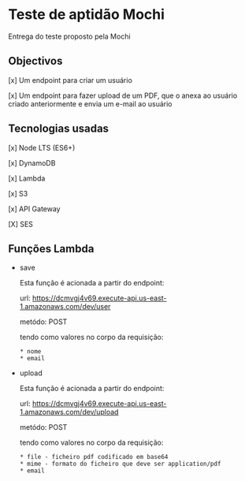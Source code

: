 # Teste de aptidão Mochi
Entrega do teste proposto pela Mochi

## Objectivos
[x] Um endpoint para criar um usuário

[x] Um endpoint para fazer upload de um PDF, que o anexa ao usuário criado anteriormente e envia um e-mail ao usuário

## Tecnologias usadas
[x] Node LTS (ES6+)

[x] DynamoDB

[x] Lambda
    
[x] S3

[x] API Gateway

[X] SES

## Funções Lambda
* save

   Esta função é acionada a partir do endpoint: 
   
   url: https://dcmvgj4v69.execute-api.us-east-1.amazonaws.com/dev/user
   
   metódo: POST
   
   tendo como valores no corpo da requisição:
   
      * nome
      * email

* upload

   Esta função é acionada a partir do endpoint: 
   
   url: https://dcmvgj4v69.execute-api.us-east-1.amazonaws.com/dev/upload
   
   metódo: POST
   
   tendo como valores no corpo da requisição:
   
      * file - ficheiro pdf codificado em base64
      * mime - formato do ficheiro que deve ser application/pdf
      * email
